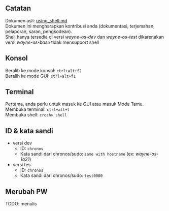 ## Catatan
Dokumen asli: [using_shell.md](https://gitlab.com/wayne-inc/wayneos/-/blob/master/docs/en/how-to/using_shell.md)
<br>Dokumen ini mengharapkan kontribusi anda (dokumentasi, terjemahan, pelaporan, saran, pengkodean).
<br>Shell hanya tersedia di versi _wayne-os-dev_ dan _wayne-os-test_ dikarenakan versi _wayne-os-base_ tidak mensupport shell

## Konsol
Beralih ke mode konsol: `ctrl+alt+f2` 
<br>
Beralih ke mode GUI: `ctrl+alt+f1`

## Terminal
Pertama, anda perlu untuk masuk ke GUI atau masuk Mode Tamu.
<br>
Membuka terminal: `ctrl+alt+t`
<br>
Membuka shell: `crosh> shell`

## ID & kata sandi
- versi dev
    - ID: `chronos`
    - Kata sandi dari chronos/sudo: `same with hostname` (ex: _wayne-os-1q21_)
- versi tes
    - ID: `chronos`
    - Kata sandi dari chronos/sudo: `test0000`

## Merubah PW
TODO: menulis
